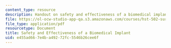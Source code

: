 ```yaml
---
content_type: resource
description: Handout on safety and effectiveness of a biomedical implant.
file: https://ol-ocw-studio-app-qa.s3.amazonaws.com/courses/hst-502-survival-skills-for-researchers-the-responsible-conduct-of-research-spring-2003/e455ad667e4ba49272fc5546b26cee6f_2bsafetyandeffecti.pdf
file_type: application/pdf
resourcetype: Document
title: Safety and Effectiveness of a Biomedical Implant
uid: e455ad66-7e4b-a492-72fc-5546b26cee6f
---
```

